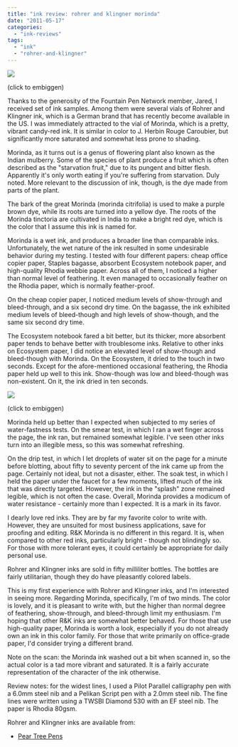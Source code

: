 ```yaml
---
title: "ink review: rohrer and klingner morinda"
date: "2011-05-17"
categories: 
  - "ink-reviews"
tags: 
  - "ink"
  - "rohrer-and-klingner"
---
```


[![](http://s3.media.squarespace.com/production/1431296/16917466/-NgmwcjMmbLw/TdCKe3xmlWI/AAAAAAAAAR4/-K5dAr8Ur4w/s640/r%2Band%2Bk%2Bmorinda.jpg)](http://s3.media.squarespace.com/production/1431296/16917466/-NgmwcjMmbLw/TdCKe3xmlWI/AAAAAAAAAR4/-K5dAr8Ur4w/s1600/r%2Band%2Bk%2Bmorinda.jpg)

(click to embiggen)

  

Thanks to the generosity of the Fountain Pen Network member, Jared, I received set of ink samples. Among them were several vials of Rohrer and Klingner ink, which is a German brand that has recently become available in the US. I was immediately attracted to the vial of Morinda, which is a pretty, vibrant candy-red ink. It is similar in color to J. Herbin Rouge Caroubier, but significantly more saturated and somewhat less prone to shading.

  

Morinda, as it turns out is a genus of flowering plant also known as the Indian mulberry. Some of the species of plant produce a fruit which is often described as the "starvation fruit," due to its pungent and bitter flesh. Apparently it's only worth eating if you're suffering from starvation. Duly noted. More relevant to the discussion of ink, though, is the dye made from parts of the plant.

  

The bark of the great Morinda (morinda citrifolia) is used to make a purple brown dye, while its roots are turned into a yellow dye. The roots of the Morinda tinctoria are cultivated in India to make a bright red dye, which is the color that I assume this ink is named for.

  

Morinda is a wet ink, and produces a broader line than comparable inks. Unfortunately, the wet nature of the ink resulted in some undesirable behavior during my testing. I tested with four different papers: cheap office copier paper, Staples bagasse, absorbent Ecosystem notebook paper, and high-quality Rhodia webbie paper. Across all of them, I noticed a higher than normal level of feathering. It even managed to occasionally feather on the Rhodia paper, which is normally feather-proof.

  

On the cheap copier paper, I noticed medium levels of show-through and bleed-through, and a six second dry time. On the bagasse, the ink exhibited medium levels of bleed-though and high levels of show-though, and the same six second dry time.

  

The Ecosystem notebook fared a bit better, but its thicker, more absorbent paper tends to behave better with troublesome inks. Relative to other inks on Ecosystem paper, I did notice an elevated level of show-though and bleed-though with Morinda. On the Ecosystem, it dried to the touch in two seconds. Except for the afore-mentioned occasional feathering, the Rhodia paper held up well to this ink. Show-though was low and bleed-though was non-existent. On it, the ink dried in ten seconds.

  

[![](http://s3.media.squarespace.com/production/1431296/16917466/-1Cssakzsr8Q/TdCKheH2CeI/AAAAAAAAAR8/EUGniAsCKA4/s400/r%2Band%2Bk%2Bmorinda%2Bwater%2Btest.jpg)](http://s3.media.squarespace.com/production/1431296/16917466/-1Cssakzsr8Q/TdCKheH2CeI/AAAAAAAAAR8/EUGniAsCKA4/s1600/r%2Band%2Bk%2Bmorinda%2Bwater%2Btest.jpg)

(click to embiggen)

  

Morinda held up better than I expected when subjected to my series of water-fastness tests. On the smear test, in which I ran a wet finger across the page, the ink ran, but remained somewhat legible. I've seen other inks turn into an illegible mess, so this was somewhat refreshing.

  

On the drip test, in which I let droplets of water sit on the page for a minute before blotting, about fifty to seventy percent of the ink came up from the page. Certainly not ideal, but not a disaster, either. The soak test, in which I held the paper under the faucet for a few moments, lifted much of the ink that was directly targeted. However, the ink in the "splash" zone remained legible, which is not often the case. Overall, Morinda provides a modicum of water resistance - certainly more than I expected. It is a mark in its favor.

  

I dearly love red inks. They are by far my favorite color to write with. However, they are unsuited for most business applications, save for proofing and editing. R&K Morinda is no different in this regard. It is, when compared to other red inks, particularly bright - though not blindingly so. For those with more tolerant eyes, it could certainly be appropriate for daily personal use.

  

Rohrer and Klingner inks are sold in fifty milliliter bottles. The bottles are fairly utilitarian, though they do have pleasantly colored labels.

  

This is my first experience with Rohrer and Klingner inks, and I'm interested in seeing more. Regarding Morinda, specifically, I'm of two minds. The color is lovely, and it is pleasant to write with, but the higher than normal degree of feathering, show-through, and bleed-through limit my enthusiasm. I'm hoping that other R&K inks are somewhat better behaved. For those that use high-quality paper, Morinda is worth a look, especially if you do not already own an ink in this color family. For those that write primarily on office-grade paper, I'd consider trying a different brand.

  

Note on the scan: the Morinda ink washed out a bit when scanned in, so the actual color is a tad more vibrant and saturated. It is a fairly accurate representation of the character of the ink otherwise.

  

Review notes: for the widest lines, I used a Pilot Parallel calligraphy pen with a 6.0mm steel nib and a Pelikan Script pen with a 2.0mm steel nib. The fine lines were written using a TWSBI Diamond 530 with an EF steel nib. The paper is Rhodia 80gsm.

Rohrer and Klingner inks are available from:

- [Pear Tree Pens](http://www.peartreepens.com/Rohrer-Klingner-Bottled-Fountain-Pen-Ink-p/rk40-xxx.htm)
